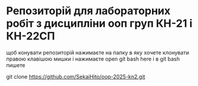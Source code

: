 # Репозиторій для лабораторних робіт з дисципліни ооп груп КН-21 і КН-22СП

щоб конувати репозиторій нажимаєте на папку в яку хочете клонувати правою клавішою мишки і нажимаєте open git bash here і в git bash пишете 

git clone https://github.com/SekaiHito/oop-2025-kn2.git

